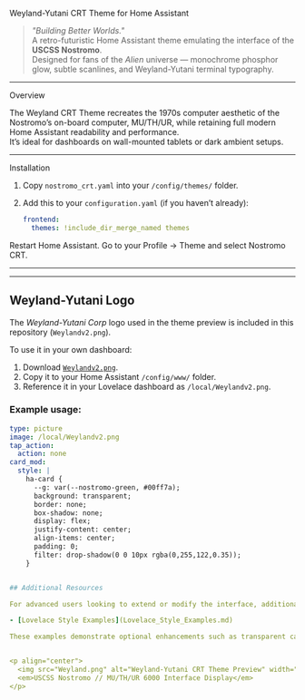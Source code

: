  Weyland-Yutani CRT Theme for Home Assistant

> *"Building Better Worlds."*  
> A retro-futuristic Home Assistant theme emulating the interface of the **USCSS Nostromo**.  
> Designed for fans of the *Alien* universe — monochrome phosphor glow, subtle scanlines, and Weyland-Yutani terminal typography.

---

 Overview

The Weyland CRT Theme recreates the 1970s computer aesthetic of the Nostromo’s on-board computer, MU/TH/UR, while retaining full modern Home Assistant readability and performance.  
It’s ideal for dashboards on wall-mounted tablets or dark ambient setups.

---

 Installation

1. Copy `nostromo_crt.yaml` into your `/config/themes/` folder.  
2. Add this to your `configuration.yaml` (if you haven’t already):

   ```yaml
   frontend:
     themes: !include_dir_merge_named themes


Restart Home Assistant.
Go to your Profile → Theme and select Nostromo CRT.

---
---

## Weyland-Yutani Logo

The *Weyland-Yutani Corp* logo used in the theme preview is included in this repository (`Weylandv2.png`).

To use it in your own dashboard:

1. Download [`Weylandv2.png`](Weylandv2.png).
2. Copy it to your Home Assistant `/config/www/` folder.
3. Reference it in your Lovelace dashboard as `/local/Weylandv2.png`.

### Example usage:
```yaml
type: picture
image: /local/Weylandv2.png
tap_action:
  action: none
card_mod:
  style: |
    ha-card {
      --g: var(--nostromo-green, #00ff7a);
      background: transparent;
      border: none;
      box-shadow: none;
      display: flex;
      justify-content: center;
      align-items: center;
      padding: 0;
      filter: drop-shadow(0 0 10px rgba(0,255,122,0.35));
    }


## Additional Resources

For advanced users looking to extend or modify the interface, additional `card-mod` and layout snippets are available.

- [Lovelace Style Examples](Lovelace_Style_Examples.md)

These examples demonstrate optional enhancements such as transparent cards, glowing borders, and custom text layouts that complement the *Weyland CRT* theme aesthetic.


<p align="center">
  <img src="Weyland.png" alt="Weyland-Yutani CRT Theme Preview" width="900"><br>
  <em>USCSS Nostromo // MU/TH/UR 6000 Interface Display</em>
</p>

